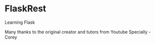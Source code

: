 # FlaskRest
Learning Flask

Many thanks to the original creator and tutors from Youtube
Specially - Corey
